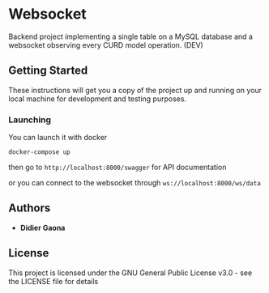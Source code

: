 # Websocket


Backend project implementing a single table on a MySQL database and a websocket observing every CURD model operation. (DEV)

## Getting Started

These instructions will get you a copy of the project up and running on your local machine for development and testing purposes.


### Launching

You can launch it with docker

```
docker-compose up
```

then go to ```http://localhost:8000/swagger``` for API documentation

or you can connect to the websocket through ```ws://localhost:8000/ws/data```

## Authors

* **Didier Gaona**

## License

This project is licensed under the GNU General Public License v3.0 - see the LICENSE file for details

